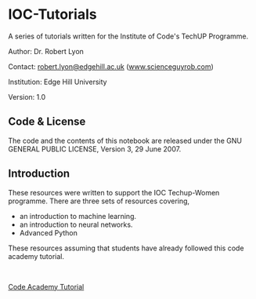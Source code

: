 # IOC-Tutorials
A series of tutorials written for the Institute of Code's TechUP Programme.

Author: Dr. Robert Lyon

Contact: robert.lyon@edgehill.ac.uk (www.scienceguyrob.com)

Institution: Edge Hill University

Version: 1.0
    
## Code & License
The code and the contents of this notebook are released under the GNU GENERAL PUBLIC LICENSE, Version 3, 29 June 2007.

## Introduction

These resources were written to support the IOC Techup-Women programme. There are three sets of resources covering,

* an introduction to machine learning.
* an introduction to neural networks.
* Advanced Python

These resources assuming that students have already followed this code academy tutorial.

<br/>

[Code Academy Tutorial](https://www.codecademy.com/learn/learn-python-3)

<br/>

